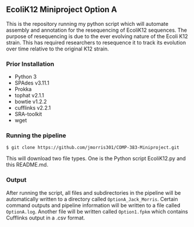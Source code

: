 ## EcoliK12 Miniproject Option A

This is the repository running my python script which will automate assembly and annotation for the resequencing of EcoliK12 sequences. The purpose of resequencing is due to the ever evolving nature of the Ecoli K12 strain. This has required researchers to resequence it to track its evolution over time relative to the original K12 strain. 

### Prior Installation ###
* Python 3
* SPAdes v3.11.1
* Prokka
* tophat v2.1.1
* bowtie v1.2.2
* cufflinks v2.2.1
* SRA-toolkit
* wget

### Running the pipeline ###
`$ git clone https://github.com/jmorris301/COMP-383-Miniproject.git`

This will download two file types. One is the Python script EcoliK12.py and this README.md.


### Output ###
After running the script, all files and subdirectories in the pipeline will be automatically written to a directory called `OptionA_Jack_Morris`.
Certain command outputs and pipeline information will be written to a file called `OptionA.log`.
Another file will be written called `Option1.fpkm` which contains Cufflinks output in a .csv format.

